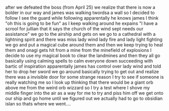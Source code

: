 after we defeated the boss (from April 25) we realize that there is now a bolder in our way and james was walking twordsa a wall so I decided to follow I see the guard while following apparentally he knows james I think "oh this is going to be fun" as I keep walking around he expains "I have a scrool for jullian that it says the church of the wind sept needs our assistance" we go to the airship and gets on we go to a cathedral with a lightning spirit and there was miss lady wind lady fire and lady light fighting we go and put a magical cube around them and then we keep trying to heal them and onagi gets hit from a mine from the minefield of explosions I decide to use my magical book to clear the landmines and then they all go basically using calming spells to calm everyone down succeeding with bartic of inspiration apparentally james has control over lady wind and told her to drop her sword we go around basically trying to get out and realize there was a invisible door for some strange reason I try to see if someone is really watching me so I look up thinking that there would be a giant orb above me from the weird orb wizzard so I try a test where I shove my middle finger into the air as a way for me to try and piss him off we get onto our ship and go home until we figured out we actually had to go to obsidian islan so thats where we went....  

